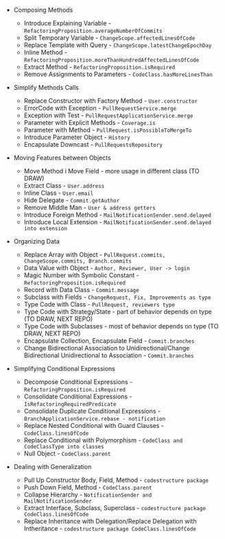 * Composing Methods
    * Introduce Explaining Variable - ```RefactoringProposition.averageNumberOfCommits```
    * Split Temporary Variable - ```ChangeScope.affectedLinesOfCode```
    * Replace Template with Query - ```ChangeScope.latestChangeEpochDay```
    * Inline Method - ```RefactoringProposition.moreThanHundredAffectedLinesOfCode```
    * Extract Method - ```RefactoringProposition.isRequired```
    * Remove Assignments to Parameters - ```CodeClass.hasMoreLinesThan```
    
* Simplify Methods Calls
    * Replace Constructor with Factory Method - ```User.constructor```
    * ErrorCode with Exception - ```PullRequestService.merge```
    * Exception with Test - ```PullRequestApplicationService.merge```
    * Parameter with Explicit Methods - ```Coverage.is```
    * Parameter with Method - ```PullRequest.isPossibleToMergeTo```
    * Introduce Parameter Object - ```History```
    * Encapsulate Downcast - ```PullRequestsRepository```
    
* Moving Features between Objects
    * Move Method i Move Field - more usage in different class (TO DRAW)
    * Extract Class - ```User.address```
    * Inline Class - ```User.email```
    * Hide Delegate - ```Commit.getAuthor```
    * Remove Middle Man - ```User & address getters```
    * Introduce Foreign Method - ```MailNotificationSender.send.delayed```
    * Introduce Local Extension - ```MailNotificationSender.send.delayed into extension```
    
* Organizing Data
    * Replace Array with Object - ```PullRequest.commits, ChangeScope.commits, Branch.commits```
    * Data Value with Object - ```Author, Reviewer, User -> login```
    * Magic Number with Symbolic Constant - ```RefactoringProposition.isRequired```
    * Record with Data Class - ```Commit.message```
    * Subclass with Fields - ```ChangeRequest, Fix, Improvements as type```
    * Type Code with Class - ```PullRequest, reviewers type```
    * Type Code with Strategy/State - part of behavior depends on type (TO DRAW, NEXT REPO) 
    * Type Code with Subclasses - most of behavior depends on type (TO DRAW, NEXT REPO)
    * Encapsulate Collection, Encapsulate Field - ```Commit.branches```
    * Change Bidirectional Association to Unidirectional/Change Bidirectional Unidirectional to Association - ```Commit.branches```
    
* Simplifying Conditional Expressions
    * Decompose Conditional Expressions - ```RefactoringProposition.isRequired```
    * Consolidate Conditional Expressions - ```IsRefactoringRequiredPredicate``` 
    * Consolidate Duplicate Conditional Expressions - ```BranchApplicationService.rebase - notification```
    * Replace Nested Conditional with Guard Clauses - ```CodeClass.linesOfCode```
    * Replace Conditional with Polymorphism - ```CodeClass and CodeClassType into classes```
    * Null Object - ```CodeClass.parent```
    
* Dealing with Generalization
    * Pull Up Constructor Body, Field, Method - ```codestructure package```
    * Push Down Field, Method - ```CodeClass.parent```
    * Collapse Hierarchy - ```NotificationSender and MailNotificationSender```
    * Extract Interface, Subclass, Superclass - ```codestructure package CodeClass.linesOfCode```
    * Replace Inheritance with Delegation/Replace Delegation with Intheritance - ```codestructure package CodeClass.linesOfCode```
